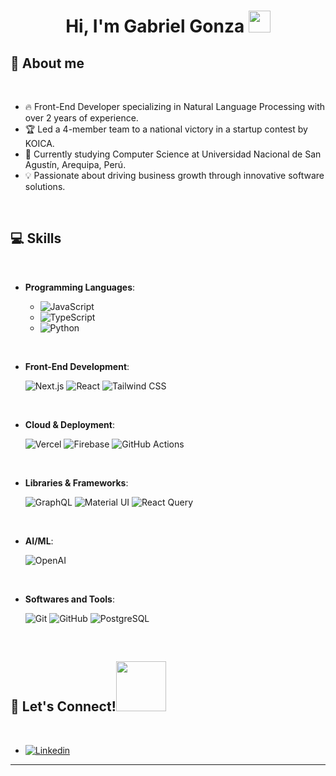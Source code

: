 <h1 align="center"><b>Hi, I'm Gabriel Gonza </b><img src="https://emojis.slackmojis.com/emojis/images/1643514370/15639/meow_wave.gif?1643514370" width="35"></h1>

## 🚀 **About me**

<br>

- 🔥 Front-End Developer specializing in Natural Language Processing with over 2 years of experience.
- 🏆 Led a 4-member team to a national victory in a startup contest by KOICA.
- 🌱 Currently studying Computer Science at Universidad Nacional de San Agustín, Arequipa, Perú.
- 💡 Passionate about driving business growth through innovative software solutions.

<br>

## 💻 <b>Skills</b>
<br>

<p align="center">

- **Programming Languages**:
  
	- ![JavaScript](https://img.shields.io/badge/-JavaScript-F7DF1E?style=for-the-badge&logo=javascript&logoColor=black)
	- ![TypeScript](https://img.shields.io/badge/-TypeScript-007ACC?style=for-the-badge&logo=typescript&logoColor=white)
	- ![Python](https://img.shields.io/badge/-Python-3776AB?style=for-the-badge&logo=python&logoColor=white)

<br>   
    
- **Front-End Development**:

   ![Next.js](https://img.shields.io/badge/-Next.js-000000?style=for-the-badge&logo=next.js&logoColor=white)
   ![React](https://img.shields.io/badge/-React-61DAFB?style=for-the-badge&logo=react&logoColor=black)
   ![Tailwind CSS](https://img.shields.io/badge/-Tailwind_CSS-38B2AC?style=for-the-badge&logo=tailwind-css&logoColor=white)

<br>

- **Cloud & Deployment**:
  
  ![Vercel](https://img.shields.io/badge/-Vercel-black?style=for-the-badge&logo=vercel&logoColor=white)
  ![Firebase](https://img.shields.io/badge/-Firebase-FFCA28?style=for-the-badge&logo=firebase&logoColor=black)
  ![GitHub Actions](https://img.shields.io/badge/-GitHub_Actions-2088FF?style=for-the-badge&logo=github-actions&logoColor=white)

<br>

- **Libraries & Frameworks**:
  
   ![GraphQL](https://img.shields.io/badge/-GraphQL-E10098?style=for-the-badge&logo=graphql&logoColor=white)
   ![Material UI](https://img.shields.io/badge/-Material_UI-0081CB?style=for-the-badge&logo=material-ui&logoColor=white)
   ![React Query](https://img.shields.io/badge/-React_Query-FF4154?style=for-the-badge&logo=react-query&logoColor=white)

<br>

- **AI/ML**:
  
   ![OpenAI](https://img.shields.io/badge/-OpenAI-412991?style=for-the-badge&logo=openai&logoColor=white)

<br>

- **Softwares and Tools**:

    ![Git](https://img.shields.io/badge/-Git-F05032?style=for-the-badge&logo=git&logoColor=white)
    ![GitHub](https://img.shields.io/badge/-GitHub-181717?style=for-the-badge&logo=github&logoColor=white)
    ![PostgreSQL](https://img.shields.io/badge/-PostgreSQL-336791?style=for-the-badge&logo=postgresql&logoColor=white)


<br>

## 🤝 <b>Let's Connect!</b><img src="https://emojis.slackmojis.com/emojis/images/1614384494/15610/handshake.gif?1614384494" width ="80">
<br>
<div align='left'>

- [![Linkedin](https://img.shields.io/badge/-LinkedIn-0077B5?style=for-the-badge&logo=Linkedin&logoColor=white)](www.linkedin.com/in/gadidgc)

---
